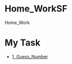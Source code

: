# Home_WorkSF
Home_Work

# My Task
* [1. Guess_Number](https://github.com/EvgeniiOvcharenko/Home_WorkSF/tree/main/TASK%208.1.%20MODULE%208%20(HW-01))